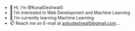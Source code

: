 - 👋 Hi, I’m @KunalDeshwal0
- 👀 I’m interested in Web Development and Machine Learning
- 🌱 I’m currently learning Machine Learning
- 📫  Reach me on E-mail at ashudeshwal0@gmail.com...

<!---
KunalDeshwal0/KunalDeshwal0 is a ✨ special ✨ repository because its `README.md` (this file) appears on your GitHub profile.
You can click the Preview link to take a look at your changes.
--->
